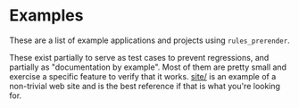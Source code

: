 # Examples

These are a list of example applications and projects using `rules_prerender`.

These exist partially to serve as test cases to prevent regressions, and
partially as "documentation by example". Most of them are pretty small and
exercise a specific feature to verify that it works. [site/](site/) is an
example of a non-trivial web site and is the best reference if that is what
you're looking for.
